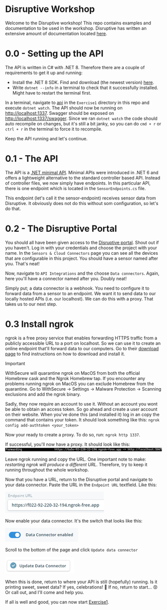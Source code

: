 # Disruptive Workshop

Welcome to the Disruptive workshop! This repo contains examples and documentation to be used in the workshop.
Disruptive has written an extensive amount of documentation located [here](https://disruptive.gitbook.io/docs).

# 0.0 - Setting up the API

The API is written in C# with .NET 8. Therefore there are a couple of requirements to get it up and running:

- Install the .NET 8 SDK. Find and download (the newest version) [here](https://dotnet.microsoft.com/en-us/download/dotnet/8.0).
- Write `dotnet --info` in a terminal to check that it successfully installed. Might have to restart the terminal first.

In a terminal, navigate to [api]('./SensorSolution/Exercise1/api') in the `Exercise1` directory in this repo and execute `dotnet watch`. The API should now be running on [http://localhost:1337](http://localhost:1337). Swagger should be exposed on [http://localhost:1337/swagger](http://localhost:1337/swagger). Since we ran `dotnet watch` the code should auto recompile on changes, but it's still a bit janky, so you can do `cmd + r` or `ctrl + r` in the terminal to force it to recompile.

Keep the API running and let's continue.

# 0.1 - The API

The API is a [.NET minimal API](https://learn.microsoft.com/en-us/aspnet/core/tutorials/min-web-api?view=aspnetcore-8.0&tabs=visual-studio). Minimal APIs were introduced in .NET 6 and offers a lightweight alternative to the standard controller based API. Instead of controller files, we now simply have endpoints. In this particular API, there is one endpoint which is located in the `SensorEndpoints.cs` file.

This endpoint (let's call it the sensor-endpoint) receives sensor data from Disruptive. It obviously does not do this without som configuration, so let's do that.

# 0.2 - The Disruptive Portal

You should all have been given access to the [Disruptive portal](https://studio.disruptive-technologies.com/). Shout out if you haven't. Log in with your credentials and choose the project with your name. In the `Sensors & Cloud Connectors` page you can see all the devices that are configurable in this project. You should have a sensor named after you. That's neat!

Now, navigate to `API Integrations` and the choose `Data connectors`. Again, here you'll have a connector named after you. Doubly neat!

Simply put; a data connector is a webhook. You need to configure it to forward data from a sensor to an endpoint. We want it to send data to our locally hosted APIs (i.e. our localhost). We can do this with a proxy. That takes us to our next step.

# 0.3 Install ngrok

ngrok is a free proxy service that enables forwarding HTTPS traffic from a publicly accessible URL to a port on localhost. So we can use it to create an online endpoint that'll forward data to our computers. Go to their [download page](https://ngrok.com/download) to find instructions on how to download and install it.

> [!IMPORTANT]
> WithSecure will quarantine ngrok on MacOS from both the official Homebrew cask and the Ngrok Homebrew tap.
> If you encounter any problems running ngrok on MacOS you can exclude Homebrew from the quarantine.
> Go to WithSecure -> Settings -> Malware Protection -> Scanning exclusions and add the ngrok binary.

Sadly, they now require an account to use it. Without an account you wont be able to obtain an access token. So go ahead and create a user account on their website. When you've done this (and installed it) log in an copy the command that contains your token. It should look something like this: `ngrok config add-authtoken <your_token>`

Now your ready to create a proxy. To do so, run: `ngrok http 1337`.

If successful, you'll now have a proxy. It should look like this:
![proxy](./Images/proxy.jpg)

Leave ngrok running and copy the URL. One important note to make: <i> restarting ngrok will produce a different URL. </i> Therefore, try to keep it running throughout the whole workshop.

Now that you have a URL, return to the Disruptive portal and navigate to your data connector. Paste the URL in the `Endpoint URL` textfield. Like this:

![alt text](./Images/endpoint.png)

Now enable your data connector. It's the switch that looks like this:

![alt text](./Images/enable.png)

Scroll to the bottom of the page and click `Update data connector`

![alt text](./Images/update.png)

When this is done, return to where your API is still (hopefully) running. Is it printing sweet, sweet data? If yes, celebrations! 🎉 If no, return to start... 😡 Or call out, and I'll come and help you.

If all is well and good, you can now start [Exercise1](./SensorSolution/Exercise1/README.md).
